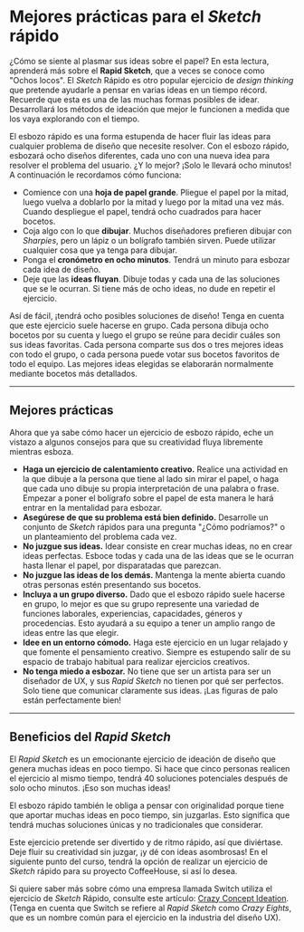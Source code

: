# Mejores prácticas para el *Sketch* rápido

¿Cómo se siente al plasmar sus ideas sobre el papel? En esta lectura, aprenderá más sobre el **Rapid Sketch**, que a veces se conoce como "Ochos locos". El *Sketch* Rápido es otro popular ejercicio de *design thinking* que pretende ayudarle a pensar en varias ideas en un tiempo récord. Recuerde que esta es una de las muchas formas posibles de idear. Desarrollará los métodos de ideación que mejor le funcionen a medida que los vaya explorando con el tiempo.

El esbozo rápido es una forma estupenda de hacer fluir las ideas para cualquier problema de diseño que necesite resolver. Con el esbozo rápido, esbozará ocho diseños diferentes, cada uno con una nueva idea para resolver el problema del usuario. ¿Y lo mejor? ¡Solo le llevará ocho minutos! A continuación le recordamos cómo funciona:

* Comience con una **hoja de papel grande**. Pliegue el papel por la mitad, luego vuelva a doblarlo por la mitad y luego por la mitad una vez más. Cuando despliegue el papel, tendrá ocho cuadrados para hacer bocetos.
* Coja algo con lo que **dibujar**. Muchos diseñadores prefieren dibujar con *Sharpies*, pero un lápiz o un bolígrafo también sirven. Puede utilizar cualquier cosa que ya tenga para dibujar.
* Ponga el **cronómetro en ocho minutos**. Tendrá un minuto para esbozar cada idea de diseño.
* Deje que las **ideas fluyan**. Dibuje todas y cada una de las soluciones que se le ocurran. Si tiene más de ocho ideas, no dude en repetir el ejercicio.

Así de fácil, ¡tendrá ocho posibles soluciones de diseño! Tenga en cuenta que este ejercicio suele hacerse en grupo. Cada persona dibuja ocho bocetos por su cuenta y luego el grupo se reúne para decidir cuáles son sus ideas favoritas. Cada persona comparte sus dos o tres mejores ideas con todo el grupo, o cada persona puede votar sus bocetos favoritos de todo el equipo. Las mejores ideas elegidas se elaborarán normalmente mediante bocetos más detallados.

---

## Mejores prácticas

Ahora que ya sabe cómo hacer un ejercicio de esbozo rápido, eche un vistazo a algunos consejos para que su creatividad fluya libremente mientras esboza.

* **Haga un ejercicio de calentamiento creativo.** Realice una actividad en la que dibuje a la persona que tiene al lado sin mirar el papel, o haga que cada uno dibuje su propia interpretación de una palabra o frase. Empezar a poner el bolígrafo sobre el papel de esta manera le hará entrar en la mentalidad para esbozar.
* **Asegúrese de que su problema está bien definido.** Desarrolle un conjunto de *Sketch* rápidos para una pregunta "¿Cómo podríamos?" o un planteamiento del problema cada vez.
* **No juzgue sus ideas.** Idear consiste en crear muchas ideas, no en crear ideas perfectas. Esboce todas y cada una de las ideas que se le ocurran hasta llenar el papel, por disparatadas que parezcan.
* **No juzgue las ideas de los demás.** Mantenga la mente abierta cuando otras personas estén presentando sus bocetos.
* **Incluya a un grupo diverso.** Dado que el esbozo rápido suele hacerse en grupo, lo mejor es que su grupo represente una variedad de funciones laborales, experiencias, capacidades, géneros y procedencias. Esto ayudará a su equipo a tener un amplio rango de ideas entre las que elegir.
* **Idee en un entorno cómodo.** Haga este ejercicio en un lugar relajado y que fomente el pensamiento creativo. Siempre es estupendo salir de su espacio de trabajo habitual para realizar ejercicios creativos.
* **No tenga miedo a esbozar.** No tiene que ser un artista para ser un diseñador de UX, y sus *Rapid Sketch* no tienen por qué ser perfectos. Solo tiene que comunicar claramente sus ideas. ¡Las figuras de palo están perfectamente bien!

---

## Beneficios del *Rapid Sketch*

El *Rapid Sketch* es un emocionante ejercicio de ideación de diseño que genera muchas ideas en poco tiempo. Si hace que cinco personas realicen el ejercicio al mismo tiempo, tendrá 40 soluciones potenciales después de solo ocho minutos. ¡Eso son muchas ideas!

El esbozo rápido también le obliga a pensar con originalidad porque tiene que aportar muchas ideas en poco tiempo, sin juzgarlas. Esto significa que tendrá muchas soluciones únicas y no tradicionales que considerar.

Este ejercicio pretende ser divertido y de ritmo rápido, así que diviértase. Deje fluir su creatividad sin juzgar, ¡y dé con ideas asombrosas! En el siguiente punto del curso, tendrá la opción de realizar un ejercicio de *Sketch* rápido para su proyecto CoffeeHouse, si así lo desea.

Si quiere saber más sobre cómo una empresa llamada Switch utiliza el ejercicio de *Sketch* Rápido, consulte este artículo: [Crazy Concept Ideation](https://medium.com/switch-studio/crazy-concept-ideation-a-fast-way-to-generate-ideas-9e3f3b9e3f3b). (Tenga en cuenta que Switch se refiere al *Rapid Sketch* como *Crazy Eights*, que es un nombre común para el ejercicio en la industria del diseño UX).
